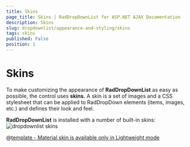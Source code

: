 ```yaml
---
title: Skins
page_title: Skins | RadDropDownList for ASP.NET AJAX Documentation
description: Skins
slug: dropdownlist/appearance-and-styling/skins
tags: skins
published: False
position: 1
---
```


# Skins



To make customizing the appearance of **RadDropDownList** as easy as possible, the control uses **skins.** A skin is a set of images and a CSS stylesheet that can be applied to RadDropDown elements (items, images, etc.) and defines their look and feel.

**RadDropDownList** is installed with a number of built-in skins:![dropdownlist skins](images/dropdownlist-skins.png) 


 @[template - Material skin is available only in Lightweight mode](/_templates/common/skins-notes.md#material-only-in-lightweight) 




